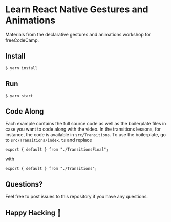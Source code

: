 # Learn React Native Gestures and Animations

Materials from the declarative gestures and animations workshop for freeCodeCamp.

## Install

```
$ yarn install
```

## Run

```
$ yarn start
```

## Code Along

Each example contains the full source code as well as the boilerplate files in case you want to code along with the video.
In the transitions lessons, for instance, the code is available in `src/Transitions`. To use the boilerplate, go to `src/Transitions/index.ts` and replace

```tsx
export { default } from "./TransitionsFinal";
```

with

```tsx
export { default } from "./Transitions";
```

## Questions?

Feel free to post issues to this repository if you have any questions.

## Happy Hacking 🎉
